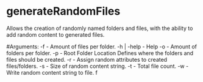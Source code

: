# generateRandomFiles
Allows the creation of randomly named folders and files, with the ability to add random content to generated files.

#Arguments:
	-f - Amount of files per folder.
	-h | -help - Help
	-o - Amount of folders per folder.
	-p - Root Folder Location
		Defines where the folders and files should be created.
	-r - Assign random attributes to created files/folders.
	-s - Size of random content string.
	-t - Total file count.
	-w - Write random content string to file.
f
